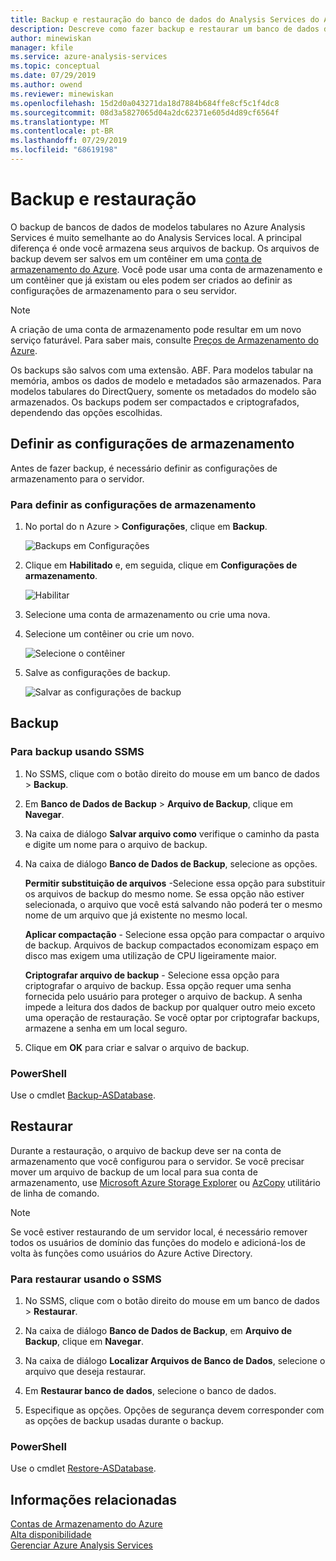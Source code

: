 ```yaml
---
title: Backup e restauração do banco de dados do Analysis Services do Azure | Microsoft Docs
description: Descreve como fazer backup e restaurar um banco de dados do Analysis Services do Azure.
author: minewiskan
manager: kfile
ms.service: azure-analysis-services
ms.topic: conceptual
ms.date: 07/29/2019
ms.author: owend
ms.reviewer: minewiskan
ms.openlocfilehash: 15d2d0a043271da18d7884b684ffe8cf5c1f4dc8
ms.sourcegitcommit: 08d3a5827065d04a2dc62371e605d4d89cf6564f
ms.translationtype: MT
ms.contentlocale: pt-BR
ms.lasthandoff: 07/29/2019
ms.locfileid: "68619198"
---
```

# <a name="backup-and-restore"></a>Backup e restauração

O backup de bancos de dados de modelos tabulares no Azure Analysis Services é muito semelhante ao do Analysis Services local. A principal diferença é onde você armazena seus arquivos de backup. Os arquivos de backup devem ser salvos em um contêiner em uma [conta de armazenamento do Azure](../storage/common/storage-create-storage-account.md). Você pode usar uma conta de armazenamento e um contêiner que já existam ou eles podem ser criados ao definir as configurações de armazenamento para o seu servidor.

> [!NOTE]
> A criação de uma conta de armazenamento pode resultar em um novo serviço faturável. Para saber mais, consulte [Preços de Armazenamento do Azure](https://azure.microsoft.com/pricing/details/storage/blobs/).
> 
> 

Os backups são salvos com uma extensão. ABF. Para modelos tabular na memória, ambos os dados de modelo e metadados são armazenados. Para modelos tabulares do DirectQuery, somente os metadados do modelo são armazenados. Os backups podem ser compactados e criptografados, dependendo das opções escolhidas.


## <a name="configure-storage-settings"></a>Definir as configurações de armazenamento
Antes de fazer backup, é necessário definir as configurações de armazenamento para o servidor.


### <a name="to-configure-storage-settings"></a>Para definir as configurações de armazenamento
1.  No portal do n Azure > **Configurações**, clique em **Backup**.

    ![Backups em Configurações](./media/analysis-services-backup/aas-backup-backups.png)

2.  Clique em **Habilitado** e, em seguida, clique em **Configurações de armazenamento**.

    ![Habilitar](./media/analysis-services-backup/aas-backup-enable.png)

3. Selecione uma conta de armazenamento ou crie uma nova.

4. Selecione um contêiner ou crie um novo.

    ![Selecione o contêiner](./media/analysis-services-backup/aas-backup-container.png)

5. Salve as configurações de backup.

    ![Salvar as configurações de backup](./media/analysis-services-backup/aas-backup-save.png)

## <a name="backup"></a>Backup

### <a name="to-backup-by-using-ssms"></a>Para backup usando SSMS

1. No SSMS, clique com o botão direito do mouse em um banco de dados > **Backup**.

2. Em **Banco de Dados de Backup** > **Arquivo de Backup**, clique em **Navegar**.

3. Na caixa de diálogo **Salvar arquivo como** verifique o caminho da pasta e digite um nome para o arquivo de backup. 

4. Na caixa de diálogo **Banco de Dados de Backup**, selecione as opções.

    **Permitir substituição de arquivos** -Selecione essa opção para substituir os arquivos de backup do mesmo nome. Se essa opção não estiver selecionada, o arquivo que você está salvando não poderá ter o mesmo nome de um arquivo que já existente no mesmo local.

    **Aplicar compactação** - Selecione essa opção para compactar o arquivo de backup. Arquivos de backup compactados economizam espaço em disco mas exigem uma utilização de CPU ligeiramente maior. 

    **Criptografar arquivo de backup** - Selecione essa opção para criptografar o arquivo de backup. Essa opção requer uma senha fornecida pelo usuário para proteger o arquivo de backup. A senha impede a leitura dos dados de backup por qualquer outro meio exceto uma operação de restauração. Se você optar por criptografar backups, armazene a senha em um local seguro.

5. Clique em **OK** para criar e salvar o arquivo de backup.


### <a name="powershell"></a>PowerShell
Use o cmdlet [Backup-ASDatabase](https://docs.microsoft.com/sql/analysis-services/powershell/backup-asdatabase-cmdlet).

## <a name="restore"></a>Restaurar
Durante a restauração, o arquivo de backup deve ser na conta de armazenamento que você configurou para o servidor. Se você precisar mover um arquivo de backup de um local para sua conta de armazenamento, use [Microsoft Azure Storage Explorer](https://docs.microsoft.com/azure/vs-azure-tools-storage-manage-with-storage-explorer) ou [AzCopy](../storage/common/storage-use-azcopy.md) utilitário de linha de comando. 



> [!NOTE]
> Se você estiver restaurando de um servidor local, é necessário remover todos os usuários de domínio das funções do modelo e adicioná-los de volta às funções como usuários do Azure Active Directory.
> 
> 

### <a name="to-restore-by-using-ssms"></a>Para restaurar usando o SSMS

1. No SSMS, clique com o botão direito do mouse em um banco de dados > **Restaurar**.

2. Na caixa de diálogo **Banco de Dados de Backup**, em **Arquivo de Backup**, clique em **Navegar**.

3. Na caixa de diálogo **Localizar Arquivos de Banco de Dados**, selecione o arquivo que deseja restaurar.

4. Em **Restaurar banco de dados**, selecione o banco de dados.

5. Especifique as opções. Opções de segurança devem corresponder com as opções de backup usadas durante o backup.


### <a name="powershell"></a>PowerShell

Use o cmdlet [Restore-ASDatabase](https://docs.microsoft.com/sql/analysis-services/powershell/restore-asdatabase-cmdlet).


## <a name="related-information"></a>Informações relacionadas

[Contas de Armazenamento do Azure](../storage/common/storage-create-storage-account.md)  
[Alta disponibilidade](analysis-services-bcdr.md)     
[Gerenciar Azure Analysis Services](analysis-services-manage.md)
